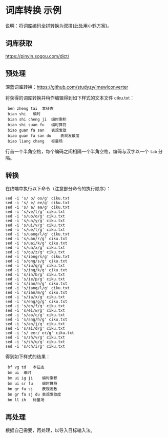 # 词库转换 示例

说明：将词库编码全拼转换为双拼(此处用小鹤方案)。

## 词库获取

https://pinyin.sogou.com/dict/

## 预处理

深蓝词库转换：https://github.com/studyzy/imewlconverter

将获得的词库转换并稍作编辑得到如下样式的文本文件 ciku.txt：

```
 ben zheng tai	本征态
 bian shi	编时
 bian shi cheng ji	编时乘积
 bian shi suan fu	编时算符
 biao guan fa san	表观发散
 biao guan fa san du	表观发散度
 biao liang chang	标量场
```

行首一个半角空格，每个编码之间相隔一个半角空格，编码与汉字以一个 `tab` 分隔。

## 转换

在终端中执行以下命令（注意部分命令的执行顺序）：

```shell
sed -i 's/ o/ oo/g' ciku.txt
sed -i 's/ e/ ee/g' ciku.txt
sed -i 's/ a/ aa/g' ciku.txt
sed -i 's/ve/t/g' ciku.txt
sed -i 's/uo/o/g' ciku.txt
sed -i 's/un/y/g' ciku.txt
sed -i 's/ui/v/g' ciku.txt
sed -i 's/ue/t/g' ciku.txt
sed -i 's/uang/l/g' ciku.txt
sed -i 's/uan/r/g' ciku.txt
sed -i 's/uai/k/g' ciku.txt
sed -i 's/ua/x/g' ciku.txt
sed -i 's/ou/z/g' ciku.txt
sed -i 's/iong/s/g' ciku.txt
sed -i 's/ong/s/g' ciku.txt
sed -i 's/iu/q/g' ciku.txt
sed -i 's/ing/k/g' ciku.txt
sed -i 's/in/b/g' ciku.txt
sed -i 's/ie/p/g' ciku.txt
sed -i 's/iao/n/g' ciku.txt
sed -i 's/iang/l/g' ciku.txt
sed -i 's/ian/m/g' ciku.txt
sed -i 's/ia/x/g' ciku.txt
sed -i 's/eng/g/g' ciku.txt
sed -i 's/en/f/g' ciku.txt
sed -i 's/ei/w/g' ciku.txt
sed -i 's/ao/c/g' ciku.txt
sed -i 's/ang/h/g' ciku.txt
sed -i 's/an/j/g' ciku.txt
sed -i 's/ai/d/g' ciku.txt
sed -i 's/ eer/ er/g' ciku.txt
sed -i 's/zh/v/g' ciku.txt
sed -i 's/sh/u/g' ciku.txt
sed -i 's/ch/i/g' ciku.txt

```

得到如下样式的结果：

```
 bf vg td	本征态
 bm ui	编时
 bm ui ig ji	编时乘积
 bm ui sr fu	编时算符
 bn gr fa sj	表观发散
 bn gr fa sj du	表观发散度
 bn ll ih	标量场
```

## 再处理

根据自己需要，再处理，以导入目标输入法。

